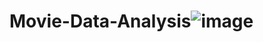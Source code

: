# Movie-Data-Analysis![image](https://github.com/sheezakhaan/Movie-Data-Analysis/assets/71762316/2c8ca36b-2ecb-4954-b58a-b3ef4ee1ec50)
